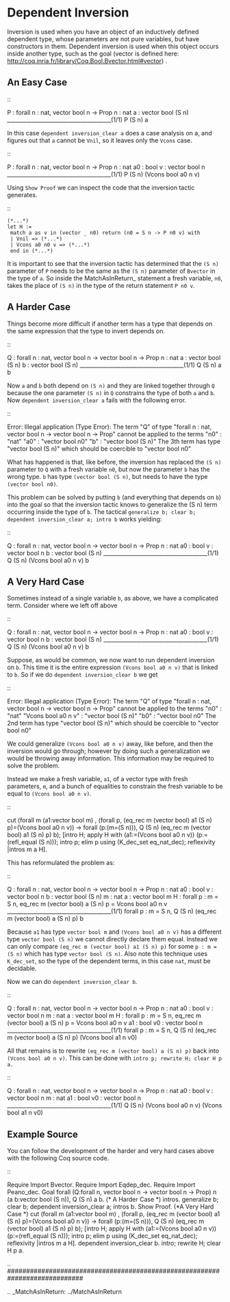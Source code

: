 Dependent Inversion
===================

Inversion is used when you have an object of an inductively defined dependent type, whose parameters are not pure variables, but have constructors in them.  Dependent inversion is used when this object occurs inside another type, such as the goal (vector is defined here: http://coq.inria.fr/library/Coq.Bool.Bvector.html#vector) .

An Easy Case
------------

::

   P : forall n : nat, vector bool n -> Prop
   n : nat
   a : vector bool (S n)
   ______________________________________(1/1)
   P (S n) a

In this case ``dependent inversion_clear a`` does a case analysis on a, and figures out that ``a`` cannot be ``Vnil``, so it leaves only the ``Vcons`` case.

::

   P : forall n : nat, vector bool n -> Prop
   n : nat
   a0 : bool
   v : vector bool n
   ______________________________________(1/1)
   P (S n) (Vcons bool a0 n v)

Using ``Show Proof`` we can inspect the code that the inversion tactic generates.

::

    (*...*)
    let H :=
     match a as v in (vector _ n0) return (n0 = S n -> P n0 v) with
     | Vnil => (*...*)
     | Vcons a0 n0 v => (*...*)
     end in (*...*)

It is important to see that the inversion tactic has determined that the ``(S n)`` parameter of ``P`` needs to be the same as the ``(S n)`` parameter of ``Bvector`` in the type of ``a``.  So inside the MatchAsInReturn_ statement a fresh variable, ``n0``, takes the place of ``(S n)`` in the type of the return statement ``P n0 v``.

A Harder Case
-------------

Things become more difficult if another term has a type that depends on the same expression that the type to invert depends on.

::

   Q : forall n : nat, vector bool n -> vector bool n -> Prop
   n : nat
   a : vector bool (S n)
   b : vector bool (S n)
   ______________________________________(1/1)
   Q (S n) a b

Now ``a`` and ``b`` both depend on ``(S n)`` and they are linked together through ``Q`` because the one parameter ``(S n)`` in ``Q`` constrains the type of both ``a`` and ``b``.  Now ``dependent inversion_clear a`` fails with the following error.

::

   Error: Illegal application (Type Error):
   The term "Q" of type "forall n : nat, vector bool n -> vector bool n -> Prop"
   cannot be applied to the terms
    "n0" : "nat"
    "a0" : "vector bool n0"
    "b" : "vector bool (S n)"
   The 3th term has type "vector bool (S n)" which should be coercible to
    "vector bool n0"

What has happened is that, like before, the inversion has replaced the ``(S n)`` parameter to ``Q`` with a fresh variable ``n0``, but now the parameter ``b`` has the wrong type.  ``b`` has type ``(vector bool (S n)``, but needs to have the type ``(vector bool n0)``.

This problem can be solved by putting ``b`` (and everything that depends on ``b``) into the goal so that the inversion tactic knows to generalize the (S n) term occurring inside the type of ``b``.  The tactical ``generalize b; clear b; dependent inversion_clear a; intro b`` works yielding:

::

   Q : forall n : nat, vector bool n -> vector bool n -> Prop
   n : nat
   a0 : bool
   v : vector bool n
   b : vector bool (S n)
   ______________________________________(1/1)
   Q (S n) (Vcons bool a0 n v) b

A Very Hard Case
----------------

Sometimes instead of a single variable ``b``, as above, we have a complicated term.  Consider where we left off above

::

   Q : forall n : nat, vector bool n -> vector bool n -> Prop
   n : nat
   a0 : bool
   v : vector bool n
   b : vector bool (S n)
   ______________________________________(1/1)
   Q (S n) (Vcons bool a0 n v) b

Suppose, as would be common, we now want to run dependent inversion on ``b``.  This time it is the entire expression ``(Vcons bool a0 n v)`` that is linked to ``b``.  So if we do ``dependent inversion_clear b`` we get

::

   Error: Illegal application (Type Error):
   The term "Q" of type "forall n : nat, vector bool n -> vector bool n -> Prop"
   cannot be applied to the terms
    "n0" : "nat"
    "Vcons bool a0 n v" : "vector bool (S n)"
    "b0" : "vector bool n0"
   The 2nd term has type "vector bool (S n)" which should be coercible to
    "vector bool n0"

We could generalize ``(Vcons bool a0 n v)`` away, like before, and then the inversion would go through; however by doing such a generalization we would be throwing away information.  This information may be required to solve the problem.  

Instead we make a fresh variable, ``a1``, of a vector type with fresh parameters, ``m``, and a bunch of equalities to constrain the fresh variable to be equal to ``(Vcons bool a0 n v)``. 

::

   cut (forall m (a1:vector bool m) ,
           (forall p, (eq_rec m (vector bool) a1 (S n) p)=(Vcons bool a0 n v)) ->
           forall (p:(m=(S n))),
           Q (S n) (eq_rec m (vector bool) a1 (S n) p) b);
   [intro H;
    apply H with (a1:=(Vcons bool a0 n v)) (p:=(refl_equal (S n)));
    intro p;
    elim p using (K_dec_set eq_nat_dec);
    reflexivity
   |intros m a H].

This has reformulated the problem as:

::

   Q : forall n : nat, vector bool n -> vector bool n -> Prop
   n : nat
   a0 : bool
   v : vector bool n
   b : vector bool (S n)
   m : nat
   a : vector bool m
   H : forall p : m = S n, eq_rec m (vector bool) a (S n) p = Vcons bool a0 n v
   ______________________________________(1/1)
   forall p : m = S n, Q (S n) (eq_rec m (vector bool) a (S n) p) b

Because ``a1`` has type ``vector bool m`` and ``(Vcons bool a0 n v)`` has a different type ``vector bool (S n)`` we cannot directly declare them equal.  Instead we can only compare ``(eq_rec m (vector bool) a1 (S n) p)`` for some ``p : m = (S n)`` which has type ``vector bool (S n)``.  Also note this technique uses ``K_dec_set``, so the type of the dependent terms, in this case ``nat``, must be decidable.

Now we can do ``dependent inversion_clear b``.

::

   Q : forall n : nat, vector bool n -> vector bool n -> Prop
   n : nat
   a0 : bool
   v : vector bool n
   m : nat
   a : vector bool m
   H : forall p : m = S n, eq_rec m (vector bool) a (S n) p = Vcons bool a0 n v
   a1 : bool
   v0 : vector bool n
   ______________________________________(1/1)
   forall p : m = S n,
   Q (S n) (eq_rec m (vector bool) a (S n) p) (Vcons bool a1 n v0)

All that remains is to rewrite ``(eq_rec m (vector bool) a (S n) p)`` back into ``(Vcons bool a0 n v)``.  This can be done with ``intro p; rewrite H; clear H p a.``

::

   Q : forall n : nat, vector bool n -> vector bool n -> Prop
   n : nat
   a0 : bool
   v : vector bool n
   m : nat
   a1 : bool
   v0 : vector bool n
   ______________________________________(1/1)
   Q (S n) (Vcons bool a0 n v) (Vcons bool a1 n v0)

Example Source
--------------

You can follow the development of the harder and very hard cases above with the following Coq source code.

::

   Require Import Bvector.
   Require Import Eqdep_dec.
   Require Import Peano_dec.
   Goal forall (Q:forall n, vector bool n -> vector bool n -> Prop) n (a b:vector bool (S n)), Q (S n) a b.
   (* A Harder Case *)
   intros.
   generalize b;
   clear b;
   dependent inversion_clear a;
   intros b.
   Show Proof.
   (*A Very Hard Case *)
   cut (forall m (a1:vector bool m) ,
           (forall p, (eq_rec m (vector bool) a1 (S n) p)=(Vcons bool a0 n v)) ->
           forall (p:(m=(S n))),
           Q (S n) (eq_rec m (vector bool) a1 (S n) p) b);
   [intro H;
    apply H with (a1:=(Vcons bool a0 n v)) (p:=(refl_equal (S n)));
    intro p;
    elim p using (K_dec_set eq_nat_dec);
    reflexivity
   |intros m a H].
   dependent inversion_clear b.
   intro;
   rewrite H;
   clear H p a.

.. ############################################################################

.. _MatchAsInReturn: ../MatchAsInReturn

